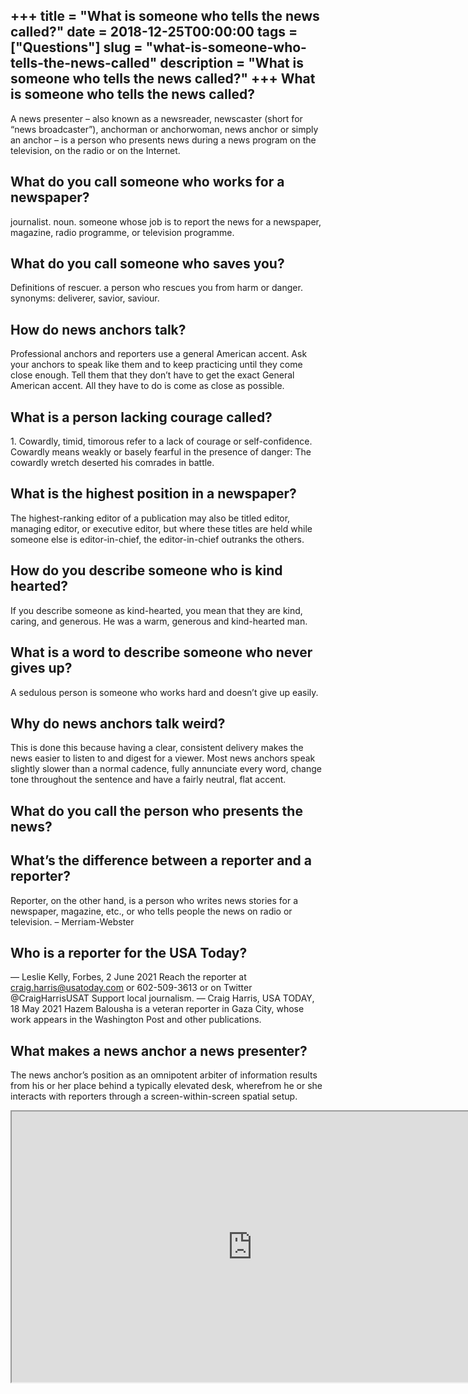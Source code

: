 +++
title = "What is someone who tells the news called?"
date = 2018-12-25T00:00:00
tags = ["Questions"]
slug = "what-is-someone-who-tells-the-news-called"
description = "What is someone who tells the news called?"
+++
What is someone who tells the news called?
------------------------------------------

A news presenter – also known as a newsreader, newscaster (short for “news broadcaster”), anchorman or anchorwoman, news anchor or simply an anchor – is a person who presents news during a news program on the television, on the radio or on the Internet.

What do you call someone who works for a newspaper?
---------------------------------------------------

journalist. noun. someone whose job is to report the news for a newspaper, magazine, radio programme, or television programme.

What do you call someone who saves you?
---------------------------------------

Definitions of rescuer. a person who rescues you from harm or danger. synonyms: deliverer, savior, saviour.

How do news anchors talk?
-------------------------

Professional anchors and reporters use a general American accent. Ask your anchors to speak like them and to keep practicing until they come close enough. Tell them that they don’t have to get the exact General American accent. All they have to do is come as close as possible.

What is a person lacking courage called?
----------------------------------------

1\. Cowardly, timid, timorous refer to a lack of courage or self-confidence. Cowardly means weakly or basely fearful in the presence of danger: The cowardly wretch deserted his comrades in battle.

What is the highest position in a newspaper?
--------------------------------------------

The highest-ranking editor of a publication may also be titled editor, managing editor, or executive editor, but where these titles are held while someone else is editor-in-chief, the editor-in-chief outranks the others.

How do you describe someone who is kind hearted?
------------------------------------------------

If you describe someone as kind-hearted, you mean that they are kind, caring, and generous. He was a warm, generous and kind-hearted man.

What is a word to describe someone who never gives up?
------------------------------------------------------

A sedulous person is someone who works hard and doesn’t give up easily.

Why do news anchors talk weird?
-------------------------------

This is done this because having a clear, consistent delivery makes the news easier to listen to and digest for a viewer. Most news anchors speak slightly slower than a normal cadence, fully annunciate every word, change tone throughout the sentence and have a fairly neutral, flat accent.

What do you call the person who presents the news?
--------------------------------------------------

What’s the difference between a reporter and a reporter?
--------------------------------------------------------

Reporter, on the other hand, is a person who writes news stories for a newspaper, magazine, etc., or who tells people the news on radio or television. – Merriam-Webster

Who is a reporter for the USA Today?
------------------------------------

— Leslie Kelly, Forbes, 2 June 2021 Reach the reporter at craig.harris@usatoday.com or 602-509-3613 or on Twitter @CraigHarrisUSAT Support local journalism. — Craig Harris, USA TODAY, 18 May 2021 Hazem Balousha is a veteran reporter in Gaza City, whose work appears in the Washington Post and other publications.

What makes a news anchor a news presenter?
------------------------------------------

The news anchor’s position as an omnipotent arbiter of information results from his or her place behind a typically elevated desk, wherefrom he or she interacts with reporters through a screen-within-screen spatial setup.

<iframe allow="accelerometer; autoplay; clipboard-write; encrypted-media; gyroscope; picture-in-picture" allowfullscreen="" class="__youtube_prefs__  epyt-is-override  no-lazyload" data-no-lazy="1" data-origheight="433" data-origwidth="770" data-skipgform_ajax_framebjll="" height="433" id="_ytid_82597" loading="lazy" src="https://www.youtube.com/embed/dZu1jxRs4Cc?enablejsapi=1&autoplay=0&cc_load_policy=0&cc_lang_pref=&iv_load_policy=1&loop=0&modestbranding=0&rel=1&fs=1&playsinline=0&autohide=2&theme=dark&color=red&controls=1&" title="YouTube player" width="770"></iframe>
